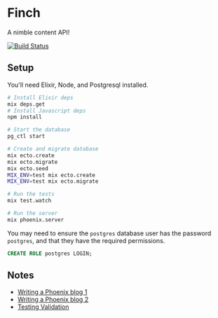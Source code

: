 Finch
=====

A nimble content API!

[![Build Status](https://travis-ci.org/lpil/finch.svg?branch=master)](https://travis-ci.org/lpil/finch)

## Setup

You'll need Elixir, Node, and Postgresql installed.

```sh
# Install Elixir deps
mix deps.get
# Install Javascript deps
npm install

# Start the database
pg_ctl start

# Create and migrate database
mix ecto.create
mix ecto.migrate
mix ecto.seed
MIX_ENV=test mix ecto.create
MIX_ENV=test mix ecto.migrate

# Run the tests
mix test.watch

# Run the server
mix phoenix.server
```

You may need to ensure the `postgres` database user has the password
`postgres`, and that they have the required permissions.

```sql
CREATE ROLE postgres LOGIN;
```

## Notes

* [Writing a Phoenix blog 1][blog-1]
* [Writing a Phoenix blog 2][blog-2]
* [Testing Validation][testing-validations]

[testing-validations]: https://medium.com/@diamondgfx/testing-validations-in-elixir-and-ecto-677bd8a071a1
[blog-1]: https://medium.com/@diamondgfx/introduction-fe138ac6079d
[blog-2]: https://medium.com/@diamondgfx/writing-a-blog-engine-in-phoenix-part-2-authorization-814c06fa7c0
